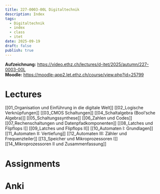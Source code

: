 ```yaml
---
title: 227-0003-00L Digitaltechnik
description: Index
tags:
  - Digitaltechnik
  - index
  - class
  - itet
date: 2025-09-19
draft: false
publish: true
---
```

**Aufzeichnung:** https://video.ethz.ch/lectures/d-itet/2025/autumn/227-0003-00L  
**Moodle:** https://moodle-app2.let.ethz.ch/course/view.php?id=25799  
# Lectures

[[01_Organisation und Einführung in die digitale Welt]]
[[02_Logische Verknüpfungen]]
[[03_CMOS Schaltungen]]
[[04_Schaltalgebra (Bool‘sche Algebra)]]
[[05_Schaltungssynthese]]
[[06_Zahlen und Codes]]
[[07_Rechenschaltungen und Datenpfadkomponenten]]
[[08_Latches und Flipflops I]]
[[09_Latches und Flipflops II]]
[[10_Automaten I: Grundlagen]]
[[11_Automaten II: Vertiefung]]
[[12_Automaten III: Zähler und Frequenzteiler]]
[[13_Speicher und Mikroprozessoren I]]
[[14_Mikroprozessoren II und Zusammenfassung]]

# Assignments

# Anki